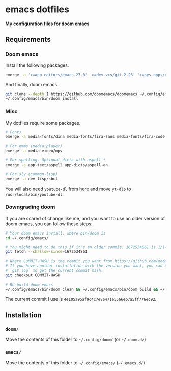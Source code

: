 # emacs dotfiles
**My configuration files for doom emacs**

## Requirements
### Doom emacs
Install the following packages:
```bash
emerge -a '>=app-editors/emacs-27.0' '>=dev-vcs/git-2.23' '>=sys-apps/ripgrep-11.0' sys-apps/findutils '>=sys-apps/fd-7.3.0'
```

And finally, doom emacs.
```bash
git clone --depth 1 https://github.com/doomemacs/doomemacs ~/.config/emacs
~/.config/emacs/bin/doom install
```

### Misc
My dotfiles require some packages.
```bash
# Fonts
emerge -a media-fonts/dina media-fonts/fira-sans media-fonts/fira-code

# For emms (media player)
emerge -a media-video/mpv

# For spelling. Optional dicts with aspell-*
emerge -a app-text/aspell app-dicts/aspell-en

# For sly (common-lisp)
emerge -a dev-lisp/sbcl
```

You will also need `youtube-dl` from [here](https://github.com/yt-dlp/yt-dlp/releases/tag/2023.03.04)
and move `yt-dlp` to `/usr/local/bin/youtube-dl`.

### Downgrading doom
If you are scared of change like me, and you want to use an older version of
doom emacs, you can follow these steps:
```bash
# Your doom emacs install, where bin/doom is
cd ~/.config/emacs/

# You might need to do this if it's an older commit. 1672534861 is 1/1/2023
git fetch --shallow-since=1672534861

# Where COMMIT-HASH is the commit you want from https://github.com/doomemacs/doomemacs/commits/master
# If you have another installation with the version you want, you can do
# `git log` to get the current commit hash.
git checkout COMMIT-HASH

# Re-build doom emacs
~/.config/emacs/bin/doom clean && ~/.config/emacs/bin/doom build && ~/.config/emacs/bin/doom sync -u
```

The current commit I use is `4e105a95af9c4c7e86471e5566eb7a5ff776ec92`.

## Installation
### `doom/`
Move the contents of this folder to `~/.config/doom/` (or `~/.doom.d/`)

### `emacs/`
Move the contents of this folder to `~/.config/emacs/` (`~/.emacs.d/`)
